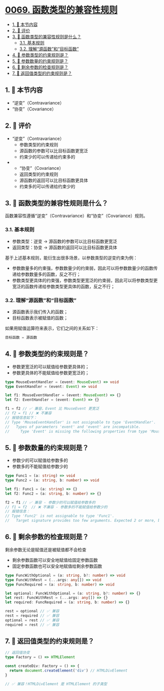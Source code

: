 # [0069. 函数类型的兼容性规则](https://github.com/tnotesjs/TNotes.typescript/tree/main/notes/0069.%20%E5%87%BD%E6%95%B0%E7%B1%BB%E5%9E%8B%E7%9A%84%E5%85%BC%E5%AE%B9%E6%80%A7%E8%A7%84%E5%88%99)

<!-- region:toc -->

- [1. 🎯 本节内容](#1--本节内容)
- [2. 🫧 评价](#2--评价)
- [3. 🤔 函数类型的兼容性规则是什么？](#3--函数类型的兼容性规则是什么)
  - [3.1. 基本规则](#31-基本规则)
  - [3.2. 理解“源函数”和“目标函数”](#32-理解源函数和目标函数)
- [4. 🤔 参数类型的约束规则是？](#4--参数类型的约束规则是)
- [5. 🤔 参数数量的约束规则是？](#5--参数数量的约束规则是)
- [6. 🤔 剩余参数的检查规则是？](#6--剩余参数的检查规则是)
- [7. 🤔 返回值类型的约束规则是？](#7--返回值类型的约束规则是)

<!-- endregion:toc -->

## 1. 🎯 本节内容

- “逆变”（Contravariance）
- “协变”（Covariance）

## 2. 🫧 评价

- “逆变”（Contravariance）
  - 参数类型的约束规则
  - 源函数的参数可以比目标函数更宽泛
  - 约束少的可以传递给约束多的
- - “协变”（Covariance）
  - 返回类型的约束规则
  - 源函数的返回可以比目标函数更具体
  - 约束多的可以传递给约束少的

## 3. 🤔 函数类型的兼容性规则是什么？

函数兼容性遵循“逆变”（Contravariance）和“协变”（Covariance）规则。

### 3.1. 基本规则

- 参数类型：逆变 → 源函数的参数可以比目标函数更宽泛
- 返回类型：协变 → 源函数的返回可以比目标函数更具体

基于上述基本规则，能衍生出很多场景，以参数类型的逆变约束为例：

- 参数数量多的约束强，参数数量少的约束弱，因此可以将参数数量少的函数传递给参数数量多的函数，反之不行；
- 参数类型更具体的约束强，参数类型更宽泛的约束弱，因此可以将参数类型更宽泛的函数传递给参数类型更具体的函数，反之不行；

### 3.2. 理解“源函数”和“目标函数”

- 源函数表示我们传入的函数；
- 目标函数表示被赋值的函数；

如果用赋值运算符来表示，它们之间的关系如下：

```ts
目标函数 = 源函数
```

## 4. 🤔 参数类型的约束规则是？

- 参数更宽泛的可以赋值给参数更具体的；
- 参数更具体的不能赋值给参数更宽泛的；

```ts
type MouseEventHandler = (event: MouseEvent) => void
type EventHandler = (event: Event) => void

let f1: MouseEventHandler = (event: MouseEvent) => {}
let f2: EventHandler = (event: Event) => {}

f1 = f2 // ✅ 兼容，Event 比 MouseEvent 更宽泛
// f2 = f1 // ❌ 不兼容
// 报错信息如下：
// Type 'MouseEventHandler' is not assignable to type 'EventHandler'.
//   Types of parameters 'event' and 'event' are incompatible.
//     Type 'Event' is missing the following properties from type 'MouseEvent': altKey, button, buttons, clientX, and 23 more.(2322)
```

## 5. 🤔 参数数量的约束规则是？

- 参数少的可以赋值给参数多的
- 参数多的不能赋值给参数少的

```ts
type Func1 = (a: string) => void
type Func2 = (a: string, b: number) => void

let f1: Func1 = (a: string) => {}
let f2: Func2 = (a: string, b: number) => {}

f2 = f1 // ✅ 兼容 - 参数少的可以赋值给参数多的
// f1 = f2  // ❌ 不兼容 - 参数多的不能赋值给参数少的
// 报错信息：
// Type 'Func2' is not assignable to type 'Func1'.
//   Target signature provides too few arguments. Expected 2 or more, but got 1.(2322)
```

## 6. 🤔 剩余参数的检查规则是？

剩余参数无论是赋值还是被赋值都不会检查

- 剩余参数函数可以安全地赋值给固定参数函数
- 固定参数函数也可以安全地赋值给剩余参数函数

```ts
type FuncWithOptional = (a: string, b?: number) => void
type FuncWithRest = (...args: any[]) => void
type FuncRequired = (a: string, b: number) => void

let optional: FuncWithOptional = (a: string, b?: number) => {}
let rest: FuncWithRest = (...args: any[]) => {}
let required: FuncRequired = (a: string, b: number) => {}

rest = optional // ✅ 兼容
rest = required // ✅ 兼容
optional = rest // ✅ 兼容
required = rest // ✅ 兼容
```

## 7. 🤔 返回值类型的约束规则是？

```ts
// 返回值协变
type Factory = () => HTMLElement

const createDiv: Factory = () => {
  return document.createElement('div') // HTMLDivElement
}

// ✅ 兼容！HTMLDivElement 是 HTMLElement 的子类型
```
